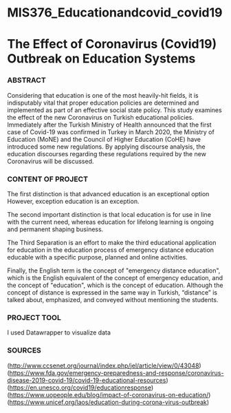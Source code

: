 # MIS376_Educationandcovid_covid19

# The Effect of Coronavirus (Covid19) Outbreak on Education Systems

### ABSTRACT
Considering that education is one of the most heavily-hit
fields, it is indisputably vital that proper education policies are determined and implemented as part of an effective social state policy. This
study examines the effect of the new Coronavirus on Turkish educational policies. Immediately after the Turkish Ministry of Health announced
that the first case of Covid-19 was confirmed in Turkey in March 2020,
the Ministry of Education (MoNE) and the Council of Higher Education
(CoHE) have introduced some new regulations. By applying discourse
analysis, the education discourses regarding these regulations required by
the new Coronavirus will be discussed.

### CONTENT OF PROJECT 
The first distinction is that advanced education is an exceptional option However, exception education is an exception.

The second important distinction is that local education is for use in line with the current need, whereas education for lifelong learning is ongoing and permanent shaping business.

The Third Separation is an effort to make the third educational application for education in the education process of emergency distance education educable with a specific purpose, planned and online activities.

Finally, the English term is the concept of "emergency distance education", which is the English equivalent of the concept of emergency education, and the concept of "education", which is the concept of education. Although the concept of distance is expressed in the same way in Turkish, “distance” is talked about, emphasized, and conveyed without mentioning the students.

### PROJECT TOOL
I used Datawrapper to visualize data

### SOURCES
(http://www.ccsenet.org/journal/index.php/jel/article/view/0/43048) <br/>
(https://www.fda.gov/emergency-preparedness-and-response/coronavirus-disease-2019-covid-19/covid-19-educational-resources) <br/>
(https://en.unesco.org/covid19/educationresponse) <br/>
(https://www.uopeople.edu/blog/impact-of-coronavirus-on-education/) <br/>
(https://www.unicef.org/laos/education-during-corona-virus-outbreak) <br/>
